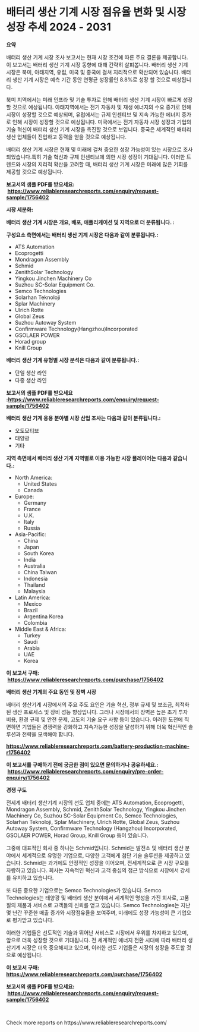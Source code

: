 <p><h1>배터리 생산 기계 시장 점유율 변화 및 시장 성장 추세 2024 - 2031</h1></p><p><strong>요약</strong></p>
<p><p>배터리 생산 기계 시장 조사 보고서는 현재 시장 조건에 따른 주요 결론을 제공합니다. 이 보고서는 배터리 생산 기계 시장 동향에 대해 간략히 살펴봅니다. 배터리 생산 기계 시장은 북미, 아태지역, 유럽, 미국 및 중국에 걸쳐 지리적으로 확산되어 있습니다. 배터리 생산 기계 시장은 예측 기간 동안 연평균 성장률인 8.8%로 성장 할 것으로 예상됩니다.</p><p>북미 지역에서는 미래 인프라 및 기술 투자로 인해 배터리 생산 기계 시장이 빠르게 성장할 것으로 예상됩니다. 아태지역에서는 전기 자동차 및 재생 에너지의 수요 증가로 인해 시장이 성장할 것으로 예상되며, 유럽에서는 규제 인센티브 및 지속 가능한 에너지 증가로 인해 시장이 성장할 것으로 예상됩니다. 미국에서는 전기 자동차 시장 성장과 기업의 기술 혁신이 배터리 생산 기계 시장을 촉진할 것으로 보입니다. 중국은 세계적인 배터리 생산 업체들이 진입하고 동력을 얻을 것으로 예상됩니다.</p><p>배터리 생산 기계 시장은 현재 및 미래에 걸쳐 중요한 성장 가능성이 있는 시장으로 조사되었습니다.특히 기술 혁신과 규제 인센티브에 의한 시장 성장이 기대됩니다. 이러한 트렌드와 시장의 지리적 확산을 고려할 때, 배터리 생산 기계 시장은 미래에 많은 기회를 제공할 것으로 예상됩니다.</p></p>
<p><strong>보고서의 샘플 PDF를 받으세요: &nbsp;<a href="https://www.reliableresearchreports.com/enquiry/request-sample/1756402">https://www.reliableresearchreports.com/enquiry/request-sample/1756402</a></strong></p>
<p><strong>시장 세분화:</strong></p>
<p><strong> 배터리 생산 기계 시장은 개요, 배포, 애플리케이션 및 지역으로 더 분류됩니다. :</strong></p>
<p><strong>구성요소 측면에서는 배터리 생산 기계 시장은 다음과 같이 분류됩니다.:</strong></p>
<p><ul><li>ATS Automation</li><li>Ecoprogetti</li><li>Mondragon Assembly</li><li>Schmid</li><li>ZenithSolar Technology</li><li>Yingkou Jinchen Machinery Co</li><li>Suzhou SC-Solar Equipment Co.</li><li>Semco Technologies</li><li>Solarhan Teknoloji</li><li>Splar Machinery</li><li>Ulrich Rotte</li><li>Global Zeus</li><li>Suzhou Autoway System</li><li>Confirmware Technology(Hangzhou)Incorporated</li><li>GSOLAER POWER</li><li>Horad group</li><li>Knill Group</li></ul></p>
<p><strong> 배터리 생산 기계 유형별 시장 분석은 다음과 같이 분류됩니다.:</strong></p>
<p><ul><li>단일 생산 라인</li><li>다중 생산 라인</li></ul></p>
<p><strong>보고서의 샘플 PDF를 받으세요 :<a href="https://www.reliableresearchreports.com/enquiry/request-sample/1756402">https://www.reliableresearchreports.com/enquiry/request-sample/1756402</a></strong></p>
<p><strong> 배터리 생산 기계 응용 분야별 시장 산업 조사는 다음과 같이 분류됩니다.:</strong></p>
<p><ul><li>오토모티브</li><li>태양광</li><li>기타</li></ul></p>
<p><strong>지역 측면에서 배터리 생산 기계 지역별로 이용 가능한 시장 플레이어는 다음과 같습니다.:</strong></p>
<p><ul>
    <li>
        North America:
        <ul>
            <li>United States</li>
            <li>Canada</li>
        </ul>
    </li>
    <li>
        Europe:
        <ul>
            <li>Germany</li>
            <li>France</li>
            <li>U.K.</li>
            <li>Italy</li>
            <li>Russia</li>
        </ul>
    </li>
    <li>
        Asia-Pacific:
        <ul>
            <li>China</li>
            <li>Japan</li>
            <li>South Korea</li>
            <li>India</li>
            <li>Australia</li>
            <li>China Taiwan</li>
            <li>Indonesia</li>
            <li>Thailand</li>
            <li>Malaysia</li>
        </ul>
    </li>
    <li>
        Latin America:
        <ul>
            <li>Mexico</li>
            <li>Brazil</li>
            <li>Argentina Korea</li>
            <li>Colombia</li>
        </ul>
    </li>
    <li>
        Middle East & Africa:
        <ul>
            <li>Turkey</li>
            <li>Saudi</li>
            <li>Arabia</li>
            <li>UAE</li>
            <li>Korea</li>
        </ul>
    </li>
    </ul></p>
<p><strong>이 보고서 구매: &nbsp;<a href="https://www.reliableresearchreports.com/purchase/1756402">https://www.reliableresearchreports.com/purchase/1756402</a></strong></p>
<p><strong>배터리 생산 기계의 주요 동인 및 장벽 시장</strong></p>
<p><p>배터리 생산기계 시장에서의 주요 주도 요인은 기술 혁신, 정부 규제 및 보조금, 최적화된 생산 프로세스 및 장비 성능 향상입니다. 그러나 시장에서의 장벽은 높은 초기 투자 비용, 환경 규제 및 안전 문제, 고도의 기술 요구 사항 등이 있습니다. 이러한 도전에 직면하면 기업들은 경쟁력을 강화하고 지속가능한 성장을 달성하기 위해 더욱 혁신적인 솔루션과 전략을 모색해야 합니다.</p></p>
<p><strong><a href="https://www.reliableresearchreports.com/battery-production-machine-r1756402">https://www.reliableresearchreports.com/battery-production-machine-r1756402</a></strong></p>
<p><strong>이 보고서를 구매하기 전에 궁금한 점이 있으면 문의하거나 공유하세요.: &nbsp;<a href="https://www.reliableresearchreports.com/enquiry/pre-order-enquiry/1756402">https://www.reliableresearchreports.com/enquiry/pre-order-enquiry/1756402</a></strong></p>
<p><strong>경쟁 구도</strong></p>
<p><p>전세계 배터리 생산기계 시장의 선도 업체 중에는 ATS Automation, Ecoprogetti, Mondragon Assembly, Schmid, ZenithSolar Technology, Yingkou Jinchen Machinery Co, Suzhou SC-Solar Equipment Co, Semco Technologies, Solarhan Teknoloji, Splar Machinery, Ulrich Rotte, Global Zeus, Suzhou Autoway System, Confirmware Technology (Hangzhou) Incorporated, GSOLAER POWER, Horad Group, Knill Group 등이 있습니다. </p><p>그중에 대표적인 회사 중 하나는 Schmid입니다. Schmid는 발전소 및 배터리 생산 분야에서 세계적으로 유명한 기업으로, 다양한 고객에게 첨단 기술 솔루션을 제공하고 있습니다. Schmid는 과거에도 안정적인 성장을 이어오며, 전세계적으로 큰 시장 규모를 자랑하고 있습니다. 회사는 지속적인 혁신과 고객 중심의 접근 방식으로 시장에서 강세를 유지하고 있습니다.</p><p>또 다른 중요한 기업으로는 Semco Technologies가 있습니다. Semco Technologies는 태양광 및 배터리 생산 분야에서 세계적인 명성을 가진 회사로, 고품질의 제품과 서비스로 고객들의 신뢰를 얻고 있습니다. Semco Technologies는 지난 몇 년간 꾸준한 매출 증가와 시장점유율을 보여주며, 미래에도 성장 가능성이 큰 기업으로 평가받고 있습니다. </p><p>이러한 기업들은 선도적인 기술과 뛰어난 서비스로 시장에서 우위를 차지하고 있으며, 앞으로 더욱 성장할 것으로 기대됩니다. 전 세계적인 에너지 전환 시대에 따라 배터리 생산기계 시장은 더욱 중요해지고 있으며, 이러한 선도 기업들은 시장의 성장을 주도할 것으로 예상됩니다.</p></p>
<p><strong>이 보고서 구매: &nbsp; <a href="https://www.reliableresearchreports.com/purchase/1756402">https://www.reliableresearchreports.com/purchase/1756402</a></strong></p>
<p><strong>보고서의 샘플 PDF를 받으세요: &nbsp;<a href="https://www.reliableresearchreports.com/enquiry/request-sample/1756402">https://www.reliableresearchreports.com/enquiry/request-sample/1756402</a></strong><strong></strong></p>
<p>&nbsp;</p>
<p>Check more reports on https://www.reliableresearchreports.com/</p>